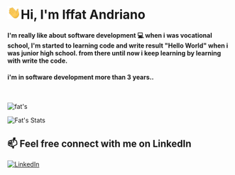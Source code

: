 # <img src="https://raw.githubusercontent.com/ABSphreak/ABSphreak/master/gifs/Hi.gif" width="30px">Hi, I'm Iffat Andriano
#### I'm really like about <b>software development</b> 💻 when i was vocational school, I'm started to learning code and write result "Hello World" when i was junior high school. from there until now i keep learning by learning with write the code.
#### i'm in software development more than 3 years..

<br>
<p><img src="https://github-readme-stats.vercel.app/api?username=iffatandriano&show_icons=true&locale=en" alt="fat's" /></p>

![Fat's Stats](https://github-readme-stats.vercel.app/api/top-langs/?username=iffatandriano&layout=compact&hide=jupyter%20notebook&theme=swift)

## 📫 Feel free connect with me on LinkedIn
[![LinkedIn](https://img.shields.io/badge/LinkedIn-0077B5?style=for-the-badge&logo=linkedin&logoColor=white)](https://in.linkedin.com/in/iffatandriano) 
